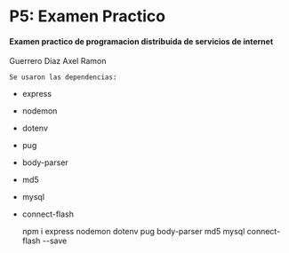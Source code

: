 # P5: Examen Practico 
#### Examen practico de programacion distribuida de servicios de internet

Guerrero Diaz Axel Ramon

    Se usaron las dependencias:

- express

- nodemon

- dotenv

- pug

- body-parser

- md5

- mysql

- connect-flash

    npm i express nodemon dotenv pug body-parser md5 mysql connect-flash --save